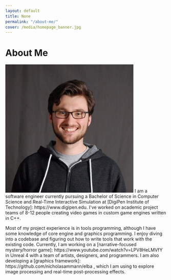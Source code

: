 ```yaml
---
layout: default
title: None
permalink: "/about-me/"
cover: /media/homepage_banner.jpg
---
```


<h1 class="top-text">About Me</h1>

<p>
    <img class="profile-pic" src="/media/profile_pic.jpg">
    I am a software engineer currently pursuing a Bachelor of Science in Computer Science and Real-Time Interactive Simulation at [DigiPen Institute of Technology]: https://www.digipen.edu.
    I've worked on academic project teams of 8-12 people creating video games in custom game engines written in C++.
</p>

<p>
    Most of my project experience is in tools programming, although I have some knowledge of core engine and graphics programming.
    I enjoy diving into a codebase and figuring out how to write tools that work with the existing code.
    Currently, I am working on a [narrative-focused mystery/horror game]: https://www.youtube.com/watch?v=LPV8HeLMVfY in Unreal 4 with a team of artists, designers, and programmers.
    I am also developing a [graphics framework]: https://github.com/nicholasammann/elba , which I am using to explore image processing and real-time post-processing effects.
</p>

<!--
<p>
    Lately, I have taken an interest in UI/UX design. I am developing a <a href="http://nickammann.com/">GUI for Perforce</a>, targeted towards game developers that might benefit from a directed source control workflow.
</p>
-->